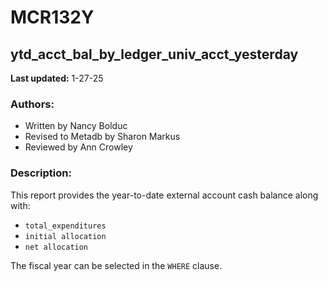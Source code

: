 # MCR132Y
## ytd_acct_bal_by_ledger_univ_acct_yesterday
**Last updated:** 1-27-25  

### Authors:
- Written by Nancy Bolduc  
- Revised to Metadb by Sharon Markus  
- Reviewed by Ann Crowley  

### Description:
This report provides the year-to-date external account cash balance along with:  
- `total_expenditures`  
- `initial allocation`  
- `net allocation`  

The fiscal year can be selected in the `WHERE` clause.
